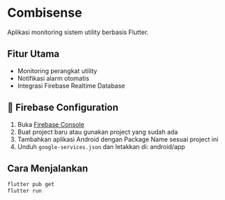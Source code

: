 # Combisense

Aplikasi monitoring sistem utility berbasis Flutter.

## Fitur Utama
- Monitoring perangkat utility 
- Notifikasi alarm otomatis
- Integrasi Firebase Realtime Database

## 🔐 Firebase Configuration

1. Buka [Firebase Console](https://console.firebase.google.com/)
2. Buat project baru atau gunakan project yang sudah ada
3. Tambahkan aplikasi Android dengan Package Name sesuai project ini
4. Unduh `google-services.json` dan letakkan di: android/app


## Cara Menjalankan
```bash
flutter pub get
flutter run
